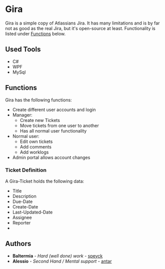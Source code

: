 # Gira

Gira is a simple copy of Atlassians Jira. It has many limitations and is by far not as good as the real Jira, but it's open-source at least. Functionality is listed under [Functions](#Functions) below.

## Used Tools

- C#
- WPF
- MySql

## Functions

Gira has the following functions:

- Create different user accounts and login
- Manager:
  - Create new Tickets
  - Move tickets from one user to another
  - Has all normal user functionality
- Normal user:
  - Edit own tickets
  - Add comments
  - Add worklogs
- Admin portal allows account changes

### Ticket Definition

A Gira-Ticket holds the following data:
- Title
- Description
- Due-Date
- Create-Date
- Last-Updated-Date
- Assignee
- Reporter
- 

## Authors

* **Baltermia** - *Hard (well done) work* - [speyck](https://github.com/speyck)
* **Alessio** - *Second Hand / Mental support* - [antar](https://github.com/antar)
